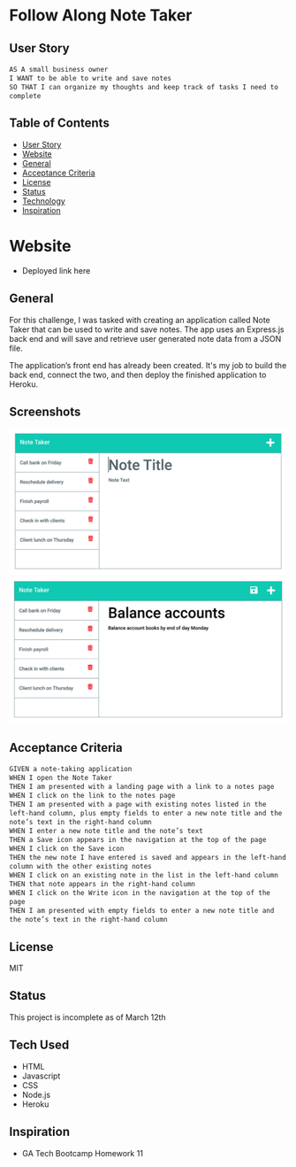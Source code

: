 # Follow Along Note Taker 

## User Story

```
AS A small business owner
I WANT to be able to write and save notes
SO THAT I can organize my thoughts and keep track of tasks I need to complete
```


## Table of Contents
- [User Story](#user-story)
- [Website](#website)
- [General](#general)
- [Acceptance Criteria](#acceptance-criteria)
- [License](#license)
- [Status](#status)
- [Technology](#tech-used)
- [Inspiration](#inspiration)

# Website
- Deployed link here 

## General
For this challenge, I was tasked with creating an application called Note Taker that can be used to write and save notes. The app uses an Express.js back end and will save and retrieve user generated note data from a JSON file.

The application’s front end has already been created. It's my job to build the back end, connect the two, and then deploy the finished application to Heroku.

## Screenshots 
![Homescreen](./public/assets/images/11-express-homework-demo-01.png)
![Notes page](./public/assets/images/11-express-homework-demo-02.png)


## Acceptance Criteria
```
GIVEN a note-taking application
WHEN I open the Note Taker
THEN I am presented with a landing page with a link to a notes page
WHEN I click on the link to the notes page
THEN I am presented with a page with existing notes listed in the left-hand column, plus empty fields to enter a new note title and the note’s text in the right-hand column
WHEN I enter a new note title and the note’s text
THEN a Save icon appears in the navigation at the top of the page
WHEN I click on the Save icon
THEN the new note I have entered is saved and appears in the left-hand column with the other existing notes
WHEN I click on an existing note in the list in the left-hand column
THEN that note appears in the right-hand column
WHEN I click on the Write icon in the navigation at the top of the page
THEN I am presented with empty fields to enter a new note title and the note’s text in the right-hand column
```

## License 
MIT

## Status
This project is incomplete as of March 12th

## Tech Used 
- HTML
- Javascript
- CSS
- Node.js
- Heroku
 
## Inspiration
- GA Tech Bootcamp Homework 11 

